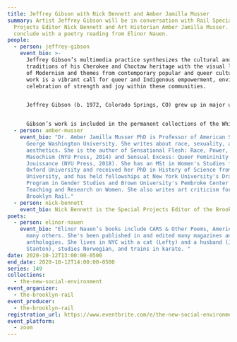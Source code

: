 ```yaml
---
title: Jeffrey Gibson with Nick Bennett and Amber Jamilla Musser
summary: Artist Jeffrey Gibson will be in conversation with Rail Special
  Projects Editor Nick Bennett and Art Historian Amber Jamilla Musser. We'll
  conclude with a poetry reading from Elinor Nauen.
people:
  - person: jeffrey-gibson
    event_bio: >-
      Jeffrey Gibson’s multimedia practice synthesizes the cultural and artistic
      traditions of his Cherokee and Choctaw heritage with the visual languages
      of Modernism and themes from contemporary popular and queer culture. His
      work is a vibrant call for queer and Indigenous empowerment, envisioning a
      celebration of strength and joy within these communities.


      Jeffrey Gibson (b. 1972, Colorado Springs, CO) grew up in major urban centers in the United States, Germany, Korea, and England. He received a Bachelor of Fine Arts in painting from the School of the Art Institute of Chicago in 1995 and Master of Arts in painting at the Royal College of Art, London, in 1998. He is a citizen of the Mississippi Band of Choctaw Indians and is half Cherokee. He is currently an artist-in-residence at Bard College and lives and works near Hudson, New York.


      Gibson’s work is included in the permanent collections of the Whitney Museum of American Art in New York; Denver Art Museum; Museum of Fine Arts, Boston; Smithsonian Institution's National Museum of the American Indian in Washington D.C.; National Gallery of Canada in Ottawa; Crystal Bridges Museum of American Art in Bentonville, AR; among many others. Gibson is a recipient of numerous awards, notably a MacArthur Foundation Fellowship (2019); Joan Mitchell Foundation, Painters and Sculptors Award (2015); and Creative Capital Foundation Grant (2005).
  - person: amber-musser
    event_bio: "Dr. Amber Jamilla Musser PhD is Professor of American Studies at
      George Washington University. She writes about race, sexuality, and
      aesthetics. She is the author of Sensational Flesh: Race, Power, and
      Masochism (NYU Press, 2014) and Sensual Excess: Queer Femininity and Brown
      Jouissance (NYU Press, 2018). She has an MSt in Women's Studies from
      Oxford University and received her PhD in History of Science from Harvard
      University, and has held fellowships at New York University's Draper
      Program in Gender Studies and Brown University's Pembroke Center for
      Teaching and Research on Women. She also writes art criticism for the
      Brooklyn Rail."
  - person: nick-bennett
    event_bio: Nick Bennett is the Special Projects Editor of the Brooklyn Rail.
poets:
  - person: elinor-nauen
    event_bio: "Elinor Nauen’s books include CARS & Other Poems, American Guys, and
      many others. She's been published in and edited many magazines and
      anthologies. She lives in NYC with a cat (Lefty) and a husband (Johnny
      Stanton), studies Norwegian, and trains in karate. "
date: 2020-10-12T13:00:00-0500
end_date: 2020-10-12T14:00:00-0500
series: 149
collections:
  - the-new-social-environment
event_organizer:
  - the-brooklyn-rail
event_producer:
  - the-brooklyn-rail
registration_url: https://www.eventbrite.com/e/the-new-social-environment-149-jeffrey-gibson-tickets-124332462743
event_platform:
  - zoom
---
```

